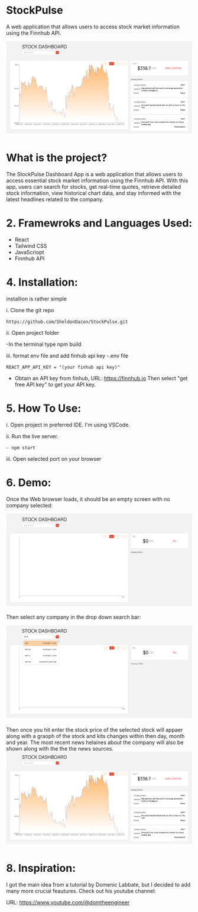 # StockPulse
A web application that allows users to access stock market information using the Finnhub API. 

![Example](pictures/StockPulseOverview.png) 


# What is the project?

The StockPulse Dashboard App is a web application that allows users to access essential stock market information using the Finnhub API. With this app, users can search for stocks, get real-time quotes, retrieve detailed stock information, view historical chart data, and stay informed with the latest headlines related to the company.


# 2. Framewroks and Languages Used:

- React
- Tailwind CSS
- JavaScriopt
- Finnhub API
  


# 4. Installation:

installion is rather simple

i. Clone the git repo

```
https://github.com/SheldonDacon/StockPulse.git
```

ii. Open project folder

-In the terminal type npm build

iii. format env file and add finhub api key
-.env file
```
REACT_APP_API_KEY = "(your finhub api key)"
```

-  Obtain an API key from finhub, URL: https://finnhub.io Then select "get free API key" to get your API key.


# 5. How To Use:

i. Open project in preferred IDE. I'm using VSCode.

ii. Run the live server.

```commandline
- npm start
```

iii. Open selected port on your browser


# 6. Demo:

Once the Web browser loads, it should be an empty screen with no company selected:

![start](pictures/empty.png) 

Then select any company in the drop down search bar:

![start](pictures/Selectpicture1.png) 

Then once you hit enter the stock price of the selected stock will appaer along with a graoph of the stock and kits changes within then day, month and year. The most recent news helaines about the company will also be shown along with the the the news sources.
![Last](pictures/StockPulseOverview.png) 









# 8. Inspiration:

I got the main idea from a  tutorial by Domenic Labbate, but I decided  to add many more crucial feautures. Check out his youtube channel:

URL: https://www.youtube.com/@domtheengineer


